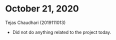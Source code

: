 # October 21, 2020

Tejas Chaudhari (2019111013)

- Did not do anything related to the project today.